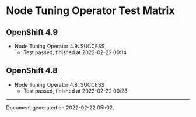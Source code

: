
Node Tuning Operator Test Matrix
================================

OpenShift 4.9
-------------



* Node Tuning Operator 4.9: SUCCESS
  - Test passed, finished at 2022-02-22 00:14

OpenShift 4.8
-------------



* Node Tuning Operator 4.8: SUCCESS
  - Test passed, finished at 2022-02-22 00:23

---
Document generated on 2022-02-22 05h02.
